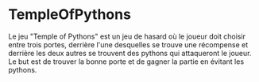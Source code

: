 # TempleOfPythons
Le jeu "Temple of Pythons" est un jeu de hasard où le joueur doit choisir entre trois portes, derrière l'une desquelles se trouve une récompense et derrière les deux autres se trouvent des pythons qui attaqueront le joueur. Le but est de trouver la bonne porte et de gagner la partie en évitant les pythons.
